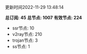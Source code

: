 更新时间2022-11-29 13:48:14

**总订阅: 45**
**总节点: 1007**
**有效节点: 224**
- ssr节点: 10
- v2ray节点: 210
- trojan节点: 3
- ss节点: 1
